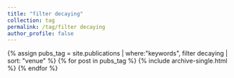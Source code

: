 ```yaml
---
title: "filter decaying"
collection: tag
permalink: /tag/filter decaying
author_profile: false
---
```

{% assign pubs_tag = site.publications | where:"keywords", filter decaying | sort: "venue" %}
{% for post in pubs_tag %}
  {% include archive-single.html %}
{% endfor %}